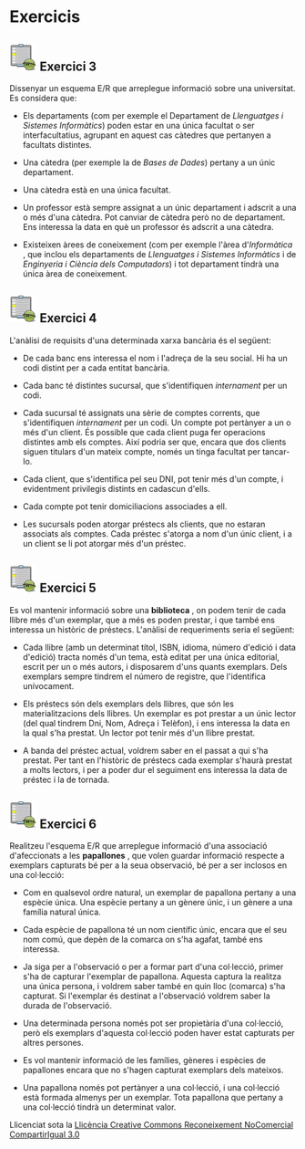 # Exercicis


## ![](icon_activity.gif) Exercici 3

Dissenyar un esquema E/R que arreplegue informació sobre una universitat. Es
considera que:

  * Els departaments (com per exemple el Departament de _Llenguatges i Sistemes Informàtics_) poden estar en una única facultat o ser interfacultatius, agrupant en aquest cas càtedres que pertanyen a facultats distintes.
  

  * Una càtedra (per exemple la de _Bases de Dades_) pertany a un únic departament.
  

  * Una càtedra està en una única facultat.
  

  * Un professor està sempre assignat a un únic departament i adscrit a una o més d'una càtedra. Pot canviar de càtedra però no de departament. Ens interessa la data en què un professor és adscrit a una càtedra.
  

  * Existeixen àrees de coneixement (com per exemple l'àrea d'_Informàtica_ , que inclou els departaments de _Llenguatges i Sistemes Informàtics_ i de _Enginyeria i Ciència dels Computadors_) i tot departament tindrà una única àrea de coneixement.


## ![](icon_activity.gif) Exercici 4

L'anàlisi de requisits d'una determinada xarxa bancària és el següent:

  * De cada banc ens interessa el nom i l'adreça de la seu social. Hi ha un codi distint per a cada entitat bancària.

  * Cada banc té distintes sucursal, que s'identifiquen _internament_ per un codi.

  * Cada sucursal té assignats una sèrie de comptes corrents, que s'identifiquen _internament_ per un codi. Un compte pot pertànyer a un o més d'un client. És possible que cada client puga fer operacions distintes amb els comptes. Així podria ser que, encara que dos clients siguen titulars d'un mateix compte, només un tinga facultat per tancar-lo.

  * Cada client, que s'identifica pel seu DNI, pot tenir més d'un compte, i evidentment privilegis distints en cadascun d'ells.

  * Cada compte pot tenir domiciliacions associades a ell.

  * Les sucursals poden atorgar préstecs als clients, que no estaran associats als comptes. Cada préstec s'atorga a nom d'un únic client, i a un client se li pot atorgar més d'un préstec.


## ![](icon_activity.gif) Exercici 5

Es vol mantenir informació sobre una **biblioteca** , on podem tenir de cada
llibre més d'un exemplar, que a més es poden prestar, i que també ens
interessa un històric de préstecs. L'anàlisi de requeriments seria el següent:

  * Cada llibre (amb un determinat títol, ISBN, idioma, número d'edició i data d'edició) tracta només d'un tema, està editat per una única editorial, escrit per un o més autors, i disposarem d'uns quants exemplars. Dels exemplars sempre tindrem el número de registre, que l'identifica unívocament.

  * Els préstecs són dels exemplars dels llibres, que són les materialitzacions dels llibres. Un exemplar es pot prestar a un únic lector (del qual tindrem Dni, Nom, Adreça i Telèfon), i ens interessa la data en la qual s'ha prestat. Un lector pot tenir més d'un llibre prestat.

  * A banda del préstec actual, voldrem saber en el passat a qui s'ha prestat. Per tant en l'històric de préstecs cada exemplar s'haurà prestat a molts lectors, i per a poder dur el seguiment ens interessa la data de préstec i la de tornada.

## ![](icon_activity.gif) Exercici 6

Realitzeu l'esquema E/R que arreplegue informació d'una associació
d'afeccionats a les **papallones** , que volen guardar informació respecte a
exemplars capturats bé per a la seua observació, bé per a ser inclosos en una
col·lecció:

  * Com en qualsevol ordre natural, un exemplar de papallona pertany a una espècie única. Una espècie pertany a un gènere únic, i un gènere a una família natural única.
  

  * Cada espècie de papallona té un nom científic únic, encara que el seu nom comú, que depèn de la comarca on s'ha agafat, també ens interessa.
  

  * Ja siga per a l'observació o per a formar part d'una col·lecció, primer s'ha de capturar l'exemplar de papallona. Aquesta captura la realitza una única persona, i voldrem saber també en quin lloc (comarca) s'ha capturat. Si l'exemplar és destinat a l'observació voldrem saber la durada de l'observació.
  

  * Una determinada persona només pot ser propietària d'una col·lecció, però els exemplars d'aquesta col·lecció poden haver estat capturats per altres persones.
  

  * Es vol mantenir informació de les famílies, gèneres i espècies de papallones encara que no s'hagen capturat exemplars dels mateixos.
  

  * Una papallona només pot pertànyer a una col·lecció, i una col·lecció està formada almenys per un exemplar. Tota papallona que pertany a una col·lecció tindrà un determinat valor. 

<!--
## ![](icon_activity.gif) Exercici 7

Una empresa de línies ferroviàries vol que se li dissenye una Base de Dades
per a la seua gestió. Aquesta és l'anàlisi de requeriments:

  * La companyia necessita controlar els trens, els seus treballadors i els viatges realitzats. 

  * Dels treballadors es vol guardar el seu codi i nom. Per als conductors, a més a més, ens interessa el número d'hores que han realitzat.

  * Tots els treballadors tenen una estació base a la qual pertanyen i de les estacions es vol tenir el nom, la localitat i el telèfon.

  * Els trens tenen un codi que els identifica, un tipus (rodalies, grans línies,…) i una estació on se li realitzen les revisions de manteniment.

  * Un trajecte serà un tipus de viatge que es realitza regularment. Tindrà una estació origen i una estació de destí.

  * Un viatge de tren és una materialització d'un trajecte, i utilitzarà òbviament un tren, una data, una hora d'eixida i un o uns conductors que el porten (no ens interessen els altres possibles treballadors que van en els viatges). Tots els viatges s'identifiquen per un codi, per exemple, el viatge corresponent al trajecte Castelló - València de les 12:10 d'un determinat dia és el viatge 4356.

Opcionalment, podem posar totes les estacions a les quals s'arriba en un
trajecte (substituint l'estació origen i destí). Haurem de saber si l'estació
és origen, destí o de pas.

-->

Llicenciat sota la  [Llicència Creative Commons Reconeixement NoComercial
CompartirIgual 3.0](http://creativecommons.org/licenses/by-nc-sa/3.0/)

